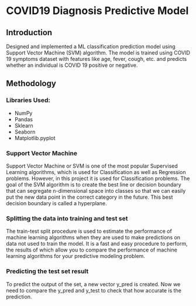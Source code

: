 # COVID19 Diagnosis Predictive Model

## Introduction
Designed and implemented a ML classification prediction model using Support Vector Machine (SVM) algorithm. The model is trained using COVID 19 symptoms dataset with features like age, fever, cough, etc. and predicts whether an individual is COVID 19 positive or negative.

## Methodology

### Libraries Used: 
* NumPy 
* Pandas 
* Sklearn 
* Seaborn 
* Matplotlib.pyplot

### Support Vector Machine
Support Vector Machine or SVM is one of the most popular Supervised Learning algorithms, which is used for Classification as well as Regression problems. However, in this project it is used for Classification problems. The goal of the SVM algorithm is to create the best line or decision boundary that can segregate n-dimensional space into classes so that we can easily put the new data point in the correct category in the future. This best decision boundary is called a hyperplane.

### Splitting the data into training and test set
The train-test split procedure is used to estimate the performance of machine learning algorithms when they are used to make predictions on data not used to train the model. It is a fast and easy procedure to perform, the results of which allow you to compare the performance of machine learning algorithms for your predictive modeling problem. 

### Predicting the test set result
To predict the output of the set, a new vector y_pred is created. Now we need to compare the y_pred and y_test to check that how accurate is the prediction.


